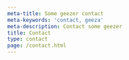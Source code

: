 ```yaml
---
meta-title: Some geezer contact
meta-keywords: 'contact, geeza'
meta-description: Contact some geezer
title: Contact
type: contact
page: /contact.html
---
```




